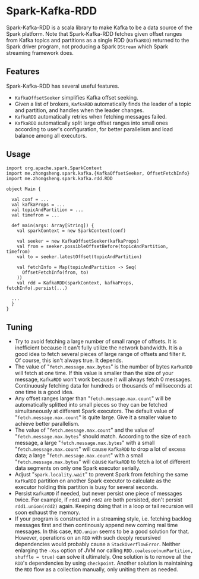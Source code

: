 Spark-Kafka-RDD
===================


Spark-Kafka-RDD is a scala library to make Kafka to be a data source of the Spark platform. Note that Spark-Kafka-RDD fetches given offset ranges from Kafka topics and partitions as a single RDD (```KafkaRDD```) returned to the Spark driver program, not producing a Spark ```DStream``` which Spark streaming framework does. 



Features
-------------------

Spark-Kafka-RDD has several useful features.

- ```KafkaOffsetSeeker``` simplifies Kafka offset seeking.
- Given a list of brokers, ```KafkaRDD``` automatically finds the leader of a topic and partition, and handles when the leader changes.
- ```KafkaRDD``` automatically retries when fetching messages failed.
- ```KafkaRDD``` automatically split large offset ranges into small ones according to user's configuration, for better parallelism and load balance among all executors.



Usage
-------------

```
import org.apache.spark.SparkContext
import me.zhongsheng.spark.kafka.{KafkaOffsetSeeker, OffsetFetchInfo}
import me.zhongsheng.spark.kafka.rdd.RDD

object Main {
  
  val conf = ...
  val kafkaProps = ...
  val topicAndPartition = ...
  val timefrom = ...
  
  def main(args: Array[String]) {
    val sparkContext = new SparkContext(conf)
    
    val seeker = new KafkaOffsetSeeker(kafkaProps)
    val from = seeker.possibleOffsetBefore(topicAndPartition, timefrom)
    val to = seeker.latestOffset(topicAndPartition)

    val fetchInfo = Map(topicAndPartition -> Seq(
      OffsetFetchInfo(from, to)
    ))
    val rdd = KafkaRDD(sparkContext, kafkaProps, fetchInfo).persist(...)

  ...
  }
}
```



Tuning
-------------------


- Try to avoid fetching a large number of small range of offsets. It is inefficient because it can't fully utilize the network bandwidth. It is a good idea to fetch several pieces of large range of offsets and filter it. Of course, this isn't always true. It depends.
- The value of "```fetch.message.max.bytes```" is the number of bytes ```KafkaRDD``` will fetch at one time. If this value is smaller than the size of your message, ```KafkaRDD``` won't work because it will always fetch 0 messages. Continuously fetching data for hundreds or thousands of milliseconds at one time is a good idea.
- Any offset ranges larger than "```fetch.message.max.count```" will be automatically splitted into small pieces so they can be fetched simultaneously at different Spark executors. The default value of "```fetch.message.max.count```" is quite large. Give it a smaller value to achieve better parallelism.
- The value of "```fetch.message.max.count```" and the value of "```fetch.message.max.bytes```" should match. According to the size of each message, a large "```fetch.message.max.bytes```" with a small "```fetch.message.max.count```" will cause ```KafkaRDD``` to drop a lot of excess data; a large "```fetch.message.max.count```" with a small "```fetch.message.max.bytes```" will cause ```KafkaRDD``` to fetch a lot of different data segments on only one Spark executor serially.
- Adjust "```spark.locality.wait```" to prevent Spark from fetching the same ```KafkaRDD``` partition on another Spark executor to calculate as the executor holding this partition is busy for several seconds.
- Persist ```KafkaRDD``` if needed, but never persist one piece of messages twice. For example, if ```rdd1``` and ```rdd2``` are both persisted, don't persist ```rdd1.union(rdd2)``` again. Keeping doing that in a loop or tail recursion will soon exhaust the memory.
- If your program is constructed in a streaming style, i.e. fetching backlog messages first and then continously append new coming real time messages. In this case, ```RDD.union``` seems to be a good solution for that. However, operations on an ```RDD``` with such deeply recursived dependencies would probably cause a ```StackOverflowError```. Neither enlarging the ```-Xss``` option of JVM nor calling ```RDD.coalesce(numPartition, shuffle = true)``` can solve it ultimately. One solution is to remove all the ```RDD```'s dependencies by using ```checkpoint```. Another solution is maintaining the ```RDD``` flow as a collection manually, only uniting them as needed.


